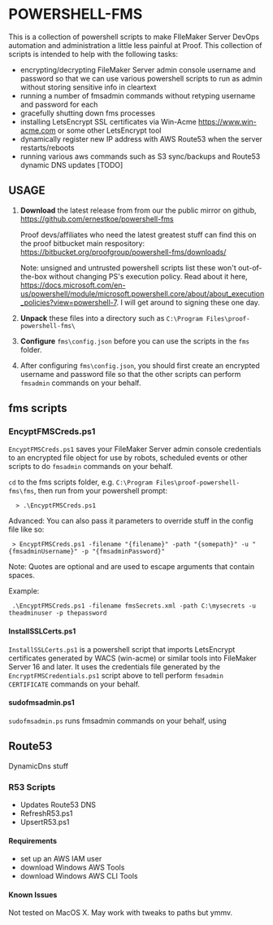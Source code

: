 # POWERSHELL-FMS #

This is a collection of powershell scripts to make FIleMaker Server DevOps automation and administration a little less painful at Proof. This collection of scripts is intended to help with the following tasks:

* encrypting/decrypting FileMaker Server admin console username and password so that we can use various powershell scripts to run as admin without storing sensitive info in cleartext
* running a number of fmsadmin commands without retyping username and password for each
* gracefully shutting down fms processes
* installing LetsEncrypt SSL certificates via Win-Acme <https://www.win-acme.com> or some other LetsEncrypt tool
* dynamically register new IP address with AWS Route53 when the server restarts/reboots
* running various aws commands such as S3 sync/backups and Route53 dynamic DNS updates [TODO]
  
## USAGE ##

1. **Download** the latest release from from our the public mirror on github, <https://github.com/ernestkoe/powershell-fms>
   
   Proof devs/affiliates who need the latest greatest stuff can find this on the proof bitbucket main respository: <https://bitbucket.org/proofgroup/powershell-fms/downloads/>

   Note: unsigned and untrusted powershell scripts list these won't out-of-the-box without changing PS's execution policy. Read about it here, <https://docs.microsoft.com/en-us/powershell/module/microsoft.powershell.core/about/about_execution_policies?view=powershell-7>. I will get around to signing these one day.

2. **Unpack** these files into a directory such as `C:\Program Files\proof-powershell-fms\`

3. **Configure** `fms\config.json` before you can use the scripts in the `fms` folder.

4. After configuring `fms\config.json`, you should first create an encrypted username and password file so that the other scripts can perform `fmsadmin` commands on your behalf.

## fms scripts ##

### EncyptFMSCreds.ps1 ###

`EncyptFMSCreds.ps1` saves your FileMaker Server admin console credentials to an encrypted file object for use by robots, scheduled events or other scripts to do `fmsadmin` commands on your behalf.

`cd` to the fms scripts folder, e.g. `C:\Program Files\proof-powershell-fms\fms`, then run from your powershell prompt:
 

      > .\EncyptFMSCreds.ps1

Advanced: You can also pass it parameters to override stuff in the config file like so:

     > EncyptFMSCreds.ps1 -filename "{filename}" -path "{somepath}" -u "{fmsadminUsername}" -p "{fmsadminPassword}"

Note: Quotes are optional and are used to escape arguments that contain spaces.

Example:
  
     .\EncyptFMSCreds.ps1 -filename fmsSecrets.xml -path C:\mysecrets -u theadminuser -p thepassword

#### InstallSSLCerts.ps1 ####

`InstallSSLCerts.ps1` is a powershell script that imports LetsEncrypt certificates generated by WACS (win-acme) or similar tools into FileMaker Server 16 and later. It uses the credentials file generated by the `EncryptFMSCredentials.ps1` script above to tell perform `fmsadmin` `CERTIFICATE` commands on your behalf.


#### sudofmsadmin.ps1 ####

`sudofmsadmin.ps` runs fmsadmin commands on your behalf, using


## Route53 ##

DynamicDns stuff

### R53 Scripts ###

* Updates Route53 DNS
* RefreshR53.ps1
* UpsertR53.ps1

#### Requirements #####

* set up an AWS IAM user
* download Windows AWS Tools
* download Windows AWS CLI Tools
  
#### Known Issues #####

Not tested on MacOS X. May work with tweaks to paths but ymmv.
